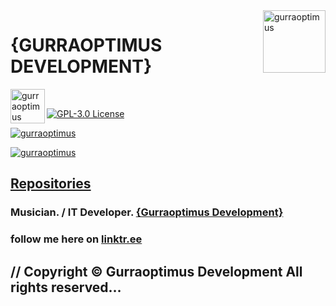 <img align="right" alt="gurraoptimus" width="100px" src="https://www.gurraoptimus.se/img/ico.png" />
<!--<img src="https://www.gurraoptimus.se/img/gurraoptimus.jpg" />-->
<!--<img src="https://www.gurraoptimus.se/img/github-4.jpg" />-->
<!--<img src="https://www.gurraoptimus.se/img/github.jpg"/>-->
<!--<img src="https://www.gurraoptimus.se/img/{G}.png"/>-->

# {GURRAOPTIMUS DEVELOPMENT}
<a href="https://gurraoptimus.se/">
  <img align="left" alt="gurraoptimus" width="55px" src="https://gurraoptimus.se/icon/favicon.ico" />
</a>
<br>

[![GPL-3.0 License][license-shield]][license-url]

<a href="https://github.com/gurraoptimus">
<p align="left"> <img src="https://github-readme-stats.vercel.app/api?username=gurraoptimus&count_private=true&show_icons=true&include_all_commits=true&theme=merko" alt="gurraoptimus" />

</a>
<a href="https://github.com/gurraoptimus">
  <p align="left"> <img src="https://github-readme-stats.vercel.app/api/top-langs/?username=gurraoptimus&layout=compact&theme=merko" alt="gurraoptimus" />
</a>

## [Repositories](https://github.com/gurraoptimus?tab=repositories) 
### Musician. / IT Developer. [ {Gurraoptimus Development} ](https://gurraoptimus.se/)
### follow me here on [linktr.ee](https://linktr.ee/gurraoptimus)
## // Copyright &copy; Gurraoptimus Development All rights reserved&mldr;


[license-shield]: https://img.shields.io/github/license/gurraoptimus/gurraoptimus.svg?-style=flat-square
[license-url]: https://github.com/gurraoptimus/gurraoptimus/blob/main/LICENSE
